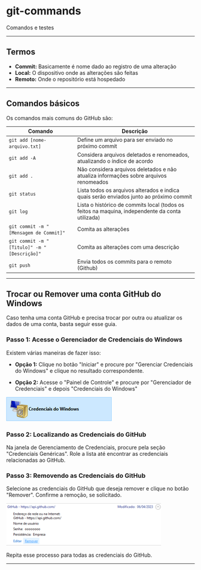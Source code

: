 # git-commands
Comandos e testes

---
## Termos

- **Commit:** Basicamente é nome dado ao registro de uma alteração
- **Local:** O dispositivo onde as alterações são feitas
- **Remoto:** Onde o repositório está hospedado

---
## Comandos básicos

Os comandos mais comuns do GitHub são:

| Comando | Descrição |
| ------- | --------- |
| `git add [nome-arquivo.txt]` | Define um arquivo para ser enviado no próximo commit |
| `git add -A` | Considera arquivos deletados e renomeados, atualizando o índice de acordo |
| `git add .` | Não considera arquivos deletados e não atualiza informações sobre arquivos renomeados |
| `git status` | Lista todos os arquivos alterados e indica quais serão enviados junto ao próximo commit |
| `git log` | Lista o histórico de commits local (todos os feitos na maquina, independente da conta utilizada) |
| `git commit -m "[Mensagem de Commit]"` | Comita as alterações |
| `git commit -m "[Titulo]" -m "[Descrição]"` | Comita as alterações com uma descrição |
| `git push` | Envia todos os commits para o remoto (Github) |

---
## Trocar ou Remover uma conta GitHub do Windows

Caso tenha uma conta GitHub e precisa trocar por outra ou atualizar os dados de uma conta, basta seguir esse guia.

### Passo 1: Acesse o Gerenciador de Credenciais do Windows

Existem várias maneiras de fazer isso:

- **Opção 1:** Clique no botão "Iniciar" e procure por "Gerenciar Credenciais do Windows" e clique no resultado correspondente.

- **Opção 2:** Acesse o "Painel de Controle" e procure por "Gerenciador de Credenciais" e depois "Credenciais do Windows" 

![Localizando as Credenciais do GitHub](./images/image1.png)

### Passo 2: Localizando as Credenciais do GitHub

Na janela de Gerenciamento de Credenciais, procure pela seção "Credenciais Genéricas". Role a lista até encontrar as credenciais relacionadas ao GitHub.

### Passo 3: Removendo as Credenciais do GitHub

Selecione as credenciais do GitHub que deseja remover e clique no botão "Remover". Confirme a remoção, se solicitado.

![Localizando as Credenciais do GitHub](./images/image2.png)

Repita esse processo para todas as credenciais do GitHub.

---
